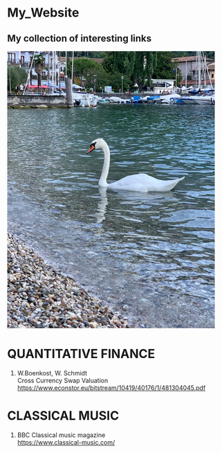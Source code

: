 # My_Website
## My collection of interesting links
![IMG_2678](IMG_2678.jpg)

# QUANTITATIVE FINANCE

1. W.Boenkost, W. Schmidt\
   Cross Currency Swap Valuation\
   https://www.econstor.eu/bitstream/10419/40176/1/481304045.pdf


# CLASSICAL MUSIC

1. BBC Classical music magazine\
    https://www.classical-music.com/
